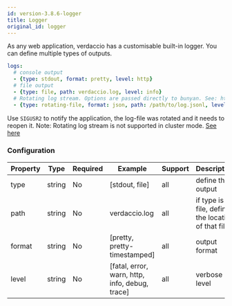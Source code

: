 ```yaml
---
id: version-3.8.6-logger
title: Logger
original_id: logger
---
```


As any web application, verdaccio has a customisable built-in logger. You can define multiple types of outputs.

```yaml
logs:
  # console output
  - {type: stdout, format: pretty, level: http}
  # file output
  - {type: file, path: verdaccio.log, level: info}
  # Rotating log stream. Options are passed directly to bunyan. See: https://github.com/trentm/node-bunyan#stream-type-rotating-file
  - {type: rotating-file, format: json, path: /path/to/log.jsonl, level: http, options: {period: 1d}}
```

Use `SIGUSR2` to notify the application, the log-file was rotated and it needs to reopen it. Note: Rotating log stream is not supported in cluster mode. [See here](https://github.com/trentm/node-bunyan#stream-type-rotating-file)

### Configuration

| Property | Type   | Required | Example                                        | Support | Description                                       |
| -------- | ------ | -------- | ---------------------------------------------- | ------- | ------------------------------------------------- |
| type     | string | No       | [stdout, file]                                 | all     | define the output                                 |
| path     | string | No       | verdaccio.log                                  | all     | if type is file, define the location of that file |
| format   | string | No       | [pretty, pretty-timestamped]                   | all     | output format                                     |
| level    | string | No       | [fatal, error, warn, http, info, debug, trace] | all     | verbose level                                     |